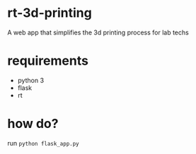 # rt-3d-printing
A web app that simplifies the 3d printing process for lab techs


# requirements 
* python 3
* flask
* rt

# how do? 
run ``` python flask_app.py ```

